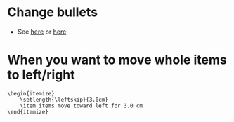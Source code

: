 # Change bullets
* See [here][1] or [here][2]

# When you want to move whole items to left/right
```
\begin{itemize}
    \setlength{\leftskip}{3.0cm}
    \item items move toward left for 3.0 cm
\end{itemize}
```

[1]:https://tex.stackexchange.com/questions/171705/changing-your-bullet-points-in-beamer-block-maybe-boadilla
[2]:https://tex.stackexchange.com/questions/11168/change-bullet-style-formatting-in-beamer/
